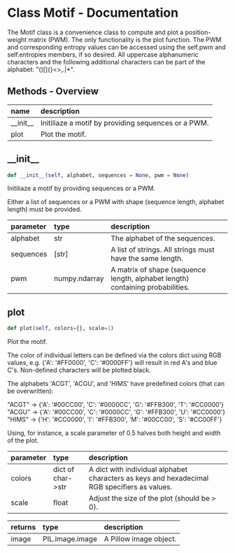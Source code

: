 # Class Motif - Documentation

The Motif class is a convenience class to compute and plot a position-weight matrix (PWM). The only functionality is the plot function. The PWM and corresponding entropy values can be accessed using the self.pwm and self.entropies members, if so desired. All uppercase alphanumeric characters and the following additional characters can be part of the alphabet: "()[]{}<\>,.|*".

## Methods - Overview

| name | description |
|:-|:-|
| \_\_init\_\_ | Initiliaze a motif by providing sequences or a PWM. |
| plot | Plot the motif. |
## \_\_init\_\_

``` python
def __init__(self, alphabet, sequences = None, pwm = None)
```
Initiliaze a motif by providing sequences or a PWM. 

 Either a list of sequences or a PWM with shape (sequence length, alphabet length) must be provided. 



| parameter | type | description |
|:-|:-|:-|
| alphabet | str | The alphabet of the sequences. |
| sequences | [str] | A list of strings. All strings must have the same length. |
| pwm | numpy.ndarray | A matrix of shape (sequence length, alphabet length) containing probabilities. |
## plot

``` python
def plot(self, colors={}, scale=1)
```
Plot the motif. 

 The color of individual letters can be defined via the colors dict using RGB values, e.g. {'A': '#FF0000', 'C': '#0000FF'} will result in red A's and blue C's. Non-defined characters will be plotted black. 

 The alphabets 'ACGT', 'ACGU', and 'HIMS' have predefined colors (that can be overwritten): 

  "ACGT" -\> {'A': '#00CC00', 'C': '#0000CC', 'G': '#FFB300', 'T': '#CC0000'}  
  "ACGU" -\> {'A': '#00CC00', 'C': '#0000CC', 'G': '#FFB300', 'U': '#CC0000'}  
  "HIMS" -\> {'H': '#CC0000', 'I': '#FFB300', 'M': '#00CC00', 'S': '#CC00FF'}  
 

 Using, for instance, a scale parameter of 0.5 halves both height and width of the plot. 



| parameter | type | description |
|:-|:-|:-|
| colors | dict of char->str | A dict with individual alphabet characters as keys and hexadecimal RGB specifiers as values. |
| scale | float | Adjust the size of the plot (should be > 0). |

| returns | type | description |
|:-|:-|:-|
| image | PIL.image.image | A Pillow image object. |
